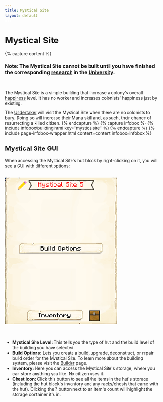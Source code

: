 ```yaml
---
title: Mystical Site
layout: default
---
```

# Mystical Site

{% capture content %}
### Note: The Mystical Site cannot be built until you have finished the corresponding [research](../../source/systems/research) in the [University](../../source/buildings/university).
<br>

The Mystical Site is a simple building that increase a colony's overall [happiness](../../source/systems/happinessandsaturation) level. It has no worker and increases colonists' happiness just by existing.

The [Undertaker](../../source/workers/undertaker) will visit the Mystical Site when there are no colonists to bury. Doing so will increase their Mana skill and, as such, their chance of resurrecting a killed citizen.
{% endcapture %}
{% capture infobox %}
{% include infobox/building.html key="mysticalsite" %}
{% endcapture %}
{% include page-infobox-wrapper.html content=content infobox=infobox %}

## Mystical Site GUI

When accessing the Mystical Site's hut block by right-clicking on it, you will see a GUI with different options:

<br>
<div class="row">
  <div class="col-sm-12 col-md">
    <img src="../../assets/images/gui/mysticalsitegui.png" class="img-fluid mx-auto" alt="Mystical Site GUI">
  </div>
  <div class="col-sm-12 col-md"><br><br>
      <ul>
      <li><strong>Mystical Site Level:</strong> This tells you the type of hut and the build level of the building you have selected.</li>
      <li><strong>Build Options:</strong> Lets you create a build, upgrade, deconstruct, or repair build order for the Mystical Site. To learn more about the building system, please visit the <a href="../../source/workers/builder">Builder</a> page.</li>
      <li><strong>Inventory:</strong> Here you can access the Mystical Site's storage, where you can store anything you like. No citizen uses it.</li>
      <li><strong>Chest icon:</strong> Click this button to see all the items in the hut's storage (including the hut block's inventory and any racks/chests that came with the hut). Clicking the ? button next to an item's count will highlight the storage container it's in.</li>
    </ul>
  </div>
</div>  
  <br>

